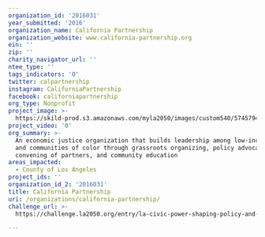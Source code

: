 ```yaml
---
organization_id: '2016031'
year_submitted: '2016'
organization_name: California Partnership
organization_website: www.california-partnership.org
ein: ''
zip: ''
charity_navigator_url: ''
ntee_type: ''
tags_indicators: '0'
twitter: calpartnership
instagram: CaliforniaPartnership
facebook: californiapartnership
org_type: Nonprofit
project_image: >-
  https://skild-prod.s3.amazonaws.com/myla2050/images/custom540/5745794855741-team90.jpg
project_video: '0'
org_summary: >-
  An economic justice organization that builds leadership among low-income folks
  and communities of color through grassroots organizing, policy advocacy,
  convening of partners, and community education
areas_impacted:
  - County of Los Angeles
project_ids: ''
organization_id_2: '2016031'
title: California Partnership
uri: /organizations/california-partnership/
challenge_url: >-
  https://challenge.la2050.org/entry/la-civic-power-shaping-policy-and-building-relationships-with-all-stakeholders

---
```

